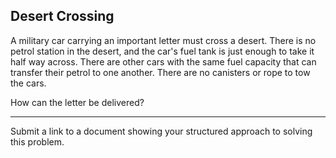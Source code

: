 ## Desert Crossing

A military car carrying an important letter must cross a desert. There is no petrol station in the desert, and the car's fuel tank is just enough to take it half way across. There are other cars with the same fuel capacity that can transfer their petrol to one another. There are no canisters or rope to tow the cars.

How can the letter be delivered?

---

Submit a link to a document showing your structured approach to solving this problem.